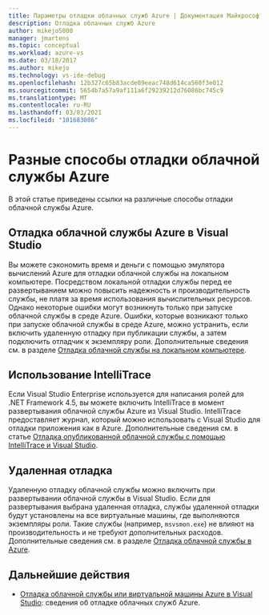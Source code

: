 ```yaml
---
title: Параметры отладки облачных служб Azure | Документация Майкрософт
description: Отладка облачных служб Azure
author: mikejo5000
manager: jmartens
ms.topic: conceptual
ms.workload: azure-vs
ms.date: 03/18/2017
ms.author: mikejo
ms.technology: vs-ide-debug
ms.openlocfilehash: 12b327c65b83acde09eeac748d614ca560f3e012
ms.sourcegitcommit: 5654b7a57a9af111a6f29239212d76086bc745c9
ms.translationtype: MT
ms.contentlocale: ru-RU
ms.lasthandoff: 03/03/2021
ms.locfileid: "101683086"
---
```

# <a name="learn-the-various-ways-to-debug-an-azure-cloud-service"></a>Разные способы отладки облачной службы Azure
В этой статье приведены ссылки на различные способы отладки облачной службы Azure.

## <a name="debugging-an-azure-cloud-service-in-visual-studio"></a>Отладка облачной службы Azure в Visual Studio
Вы можете сэкономить время и деньги с помощью эмулятора вычислений Azure для отладки облачной службы на локальном компьютере. Посредством локальной отладки службы перед ее развертыванием можно повысить надежность и производительность службы, не платя за время использования вычислительных ресурсов. Однако некоторые ошибки могут возникнуть только при запуске облачной службы в среде Azure. Ошибки, которые возникают только при запуске облачной службы в среде Azure, можно устранить, если включить удаленную отладку при публикации службы, а затем подключить отладчик к экземпляру роли. Дополнительные сведения см. в разделе [Отладка облачной службы на локальном компьютере](vs-azure-tools-debug-cloud-services-virtual-machines.md#debug-your-cloud-service-on-your-local-computer).

## <a name="using-intellitrace"></a>Использование IntelliTrace
Если Visual Studio Enterprise используется для написания ролей для .NET Framework 4.5, вы можете включить IntelliTrace в момент развертывания облачной службы Azure из Visual Studio. IntelliTrace предоставляет журнал, который можно использовать с Visual Studio для отладки приложения как в Azure. Дополнительные сведения см. в статье [Отладка опубликованной облачной службы с помощью IntelliTrace и Visual Studio](vs-azure-tools-intellitrace-debug-published-cloud-services.md).

## <a name="remote-debugging"></a>Удаленная отладка
Удаленную отладку облачной службы можно включить при развертывании облачной службы в Visual Studio. Если для развертывания выбрана удаленная отладка, службы удаленной отладки будут установлены на все виртуальные машины, где выполняются экземпляры роли. Такие службы (например, `msvsmon.exe`) не влияют на производительность и не требуют дополнительных расходов. Дополнительные сведения см. в разделе [Отладка облачной службы в Azure](vs-azure-tools-debug-cloud-services-virtual-machines.md#debug-a-cloud-service-in-azure).

## <a name="next-steps"></a>Дальнейшие действия
- [Отладка облачной службы или виртуальной машины Azure в Visual Studio](./vs-azure-tools-debug-cloud-services-virtual-machines.md): сведения об отладке облачных служб Azure.

